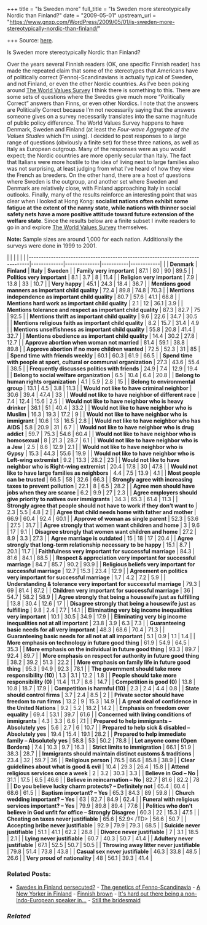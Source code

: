 +++
title = "Is Sweden more"
full_title = "Is Sweden more stereotypically Nordic than Finland?"
date = "2009-05-01"
upstream_url = "https://www.gnxp.com/WordPress/2009/05/01/is-sweden-more-stereotypically-nordic-than-finland/"

+++
Source: [here](https://www.gnxp.com/WordPress/2009/05/01/is-sweden-more-stereotypically-nordic-than-finland/).

Is Sweden more stereotypically Nordic than Finland?

Over the years several Finnish readers (OK, one specific Finnish reader) has made the repeated claim that some of the stereotypes that Americans have of politically correct (Fenno)-Scandinavians is actually typical of Sweden, and not Finland, or even the other Nordic countries. As I’ve been poking around [The World Values Survey](http://www.worldvaluessurvey.org/) I think there is something to this. There are some sets of questions where the Swedes give much more “Politically Correct” answers than Finns, or even other Nordics. I note that the answers are Politically Correct because I’m not necessarily saying that the answers someone gives on a survey necessarily translates into the same magnitude of public policy difference. The World Values Survey happens to have Denmark, Sweden and Finland (at least the *Four-wave Aggregate of the Values Studies* which I’m using). I decided to post responses to a large range of questions (obviously a finite set) for these three nations, as well as Italy as European outgroup. Many of the responses were as you would expect; the Nordic countries are more openly secular than Italy. The fact that Italians were more hostile to the idea of living next to large families also was not surprising, at least judging from what I’ve heard of how they view the French as breeders. On the other hand, there are a host of questions where Sweden is the outgroup, and another set where Sweden and Denmark are relatively close, with Finland approaching Italy in social outlooks. Finally, many of the results reinforce an interesting point that was clear when I looked at Hong Kong: **socialist nations often exhibit some fatigue at the extent of the nanny state, while nations with thinner social safety nets have a more positive attitude toward future extension of the welfare state**. Since the results below are a finite subset I invite readers to go in and explore [The World Values Survey](http://www.worldvaluessurvey.org/) themselves.

**Note:** Sample sizes are around 1,000 for each nation. Additionally the surveys were done in 1999 to 2001.

|                                                                              |             |              |           |            | |------------------------------------------------------------------------------|-------------|--------------|-----------|------------| |                                                                              | **Denmark** | **Finland**  | **Italy** | **Sweden** | | **Family very important**                                                    | 87.1        | 80           | 90        | 89.5       | | **Politics very important**                                                  | 8.1         | 3.7          | 8         | 11.4       | | **Religion very important**                                                  | 7.9         | 13.8         | 33        | 10.7       | | **Very happy**                                                               | 45.1        | 24.3         | 18.4      | 36.7       | | **Mentions good manners as important child quality**                         | 72.4        | 89.8         | 74.8      | 70.3       | | **Mentions independence as important child quality**                         | 80.7        | 57.6         | 41.1      | 68.8       | | **Mentions hard work as important child quality**                            | 2.1         | 12           | 36.1      | 3.9        | | **Mentions tolerance and respect as important child quality**                | 87.3        | 82.7         | 75        | 92.5       | | **Mentions thrift as important child quality**                               | 9.6         | 22.6         | 34.7      | 30.5       | | **Mentions religious faith as important child quality**                      | 8.2         | 15.7         | 31.4      | 4.9        | | **Mentions unselfishness as important child quality**                        | 55.8        | 20.8         | 41.4      | 32.7       | | **Mentions obedience as important child quality**                            | 14.4        | 30.2         | 27.8      | 12.7       | | **Approve abortion when woman not married**                                  | 81.4        | 59.1         | 38.8      | 89.8       | | **Approve abortion if no more children wanted**                              | 72.5        | 52.3         | 31        | 85         | | **Spend time with friends weekly**                                           | 60.1        | 60.3         | 61.9      | 66.5       | | **Spend time with people at sport, cultural or communal organization**       | 27.3        | 43.6         | 55.4      | 38.5       | | **Frequently discusses politics with friends**                               | 24.9        | 7.4          | 12.9      | 19.4       | | **Belong to social welfare organization**                                    | 6.5         | 10.4         | 6.4       | 20.8       | | **Belong to human rights organization**                                      | 4.1         | 5.9          | 2.8       | 15         | | **Belong to environmental group**                                            | 13.1        | 4.5          | 3.8       | 11.3       | | **Would not like to have criminal neighbor**                                 | 30.6        | 39.4         | 47.4      | 33         | | **Would not like to have neighbor of different race**                        | 7.4         | 12.4         | 15.6      | 2.5        | | **Would not like to have neighbor who is heavy drinker**                     | 36.1        | 51           | 40.4      | 33.2       | | **Would not like to have neighbor who is Muslim**                            | 16.3        | 19.3         | 17.2      | 9          | | **Would not like to have neighbor who is immigrant**                         | 10.6        | 13           | 16.5      | 2.8        | | **Would not like to have neighbor who has AIDS**                             | 5.8         | 20.9         | 31        | 6.7        | | **Would not like to have neighbor who is drug addict**                       | 59.7        | 75.3         | 54.6      | 60.4       | | **Would not like to have neighbor who is homosexual**                        | 8           | 21.3         | 28.7      | 6.1        | | **Would not like to have neighbor who is a Jew**                             | 2.5         | 8.6          | 12.9      | 2.1        | | **Would not like to have neighbor who is Gypsy**                             | 15.3        | 44.3         | 55.6      | 19.9       | | **Would not like to have neighbor who is Left-wing extremist**               | 9.2         | 13.3         | 28.2      | 23         | | **Would not like to have neighbor who is Right-wing extremist**              | 20.4        | 17.8         | 30        | 47.8       | | **Would not like to have large families as neighbors**                       | 4.4         | 7.5          | 13.9      | 4.1        | | **Most people can be trusted**                                               | 66.5        | 58           | 32.6      | 66.3       | | **Strongly agree with increasing taxes to prevent pollution**                | 22.1        | 8            | 6.5       | 28.2       | | **Agree men should have jobs when they are scarce**                          | 6.2         | 9.9          | 27        | 2.3        | | **Agree employers should give priority to natives over immigrants**          | 34.3        | 65.3         | 61.4      | 11.3       | | **Strongly agree that people should not have to work if they don’t want to** | 2.3         | 5.5          | 4.8       | 2          | | **Agree that child needs home with father and mother**                       | 66.9        | 60.4         | 92.4      | 60.1       | | **Approve of woman as single parent**                                        | 52.3        | 53.6         | 27.5      | 31.7       | | **Agree strongly that women want children and home**                         | 3           | 9.6          | 17        | 9.1        | | **Disagree strongly that women want children and home**                      | 27.2        | 8.9          | 3.3       | 27.3       | | **Agree marriage is outdated**                                               | 15          | 18           | 17        | 20.4       | | **Agree strongly that long-term relationship necessary to be happy**         | 15.1        | 8.7          | 20.1      | 11.7       | | **Faithfulness very important for successful marriage**                      | 84.3        | 81.6         | 84.1      | 88.5       | | **Respect & appreciation very important for successful marriage**            | 84.7        | 85.7         | 90.2      | 93.9       | | **Religious beliefs very important for successful marriage**                 | 12.7        | 15.3         | 23.4      | 12.9       | | **Agreement on politics very important for successful marriage**             | 1.7         | 4.2          | 7.2       | 5.9        | | **Understanding & tolerance very important for successful marriage**         | 79.3        | 69           | 81.4      | 87.2       | | **Children very important for successful marriage**                          | 36          | 54.7         | 58.2      | 58.9       | | **Agree strongly that being a housewife just as fulfilling**                 | 13.8        | 30.4         | 12.6      | 17         | | **Disagree strongly that being a housewife just as fulfilling**              | 9.8         | 2.4          | 7.7       | 14.1       | | **Eliminating very big income inequalities very important**                  | 10.1        | 30.5         | 34.9      | 17.9       | | **Eliminating very big income inequalities not at all important**            | 23.8        | 3.9          | 6.3       | 7.3        | | **Guaranteeing basic needs for all very important**                          | 48.3        | 68.6         | 70.4      | 71.3       | | **Guaranteeing basic needs for all not at all important**                    | 5.1         | 0.9          | 1.1       | 1.4        | | **More emphasis on technology in future good thing**                         | 61.9        | 54.9         | 64.5      | 35.3       | | **More emphasis on the individual in future good thing**                     | 93.3        | 89.7         | 92.4      | 89.7       | | **More emphasis on respect for authority in future good thing**              | 38.2        | 39.2         | 51.3      | 22.2       | | **More emphasis on family life in future good thing**                        | 95.3        | 94.9         | 92.3      | 78.1       | | **The government should take more responsibility (10)**                      | 1.3         | 3.1          | 12.2      | 1.8        | | **People should take more responsibility (0)**                               | 11.4        | 11.7         | 8.6       | 14.7       | | **Competition is good (0)**                                                  | 13.8        | 10.8         | 18.7      | 17.9       | | **Competition is harmful (10)**                                              | 2.3         | 2.4          | 4.4       | 0.8        | | **State should control firms**                                               | 3.7         | 2.4          | 8.5       | 2          | | **Private sector should have freedom to run firms**                          | 13.2        | 9            | 15.3      | 14.9       | | **A great deal of confidence in the United Nations**                         | 9.2         | 5.2          | 18.2      | 14.2       | | **Emphasis on freedom over equality**                                        | 69.4        | 53.1         | 39.7      | 61.6       | | **Concerned with living conditions of immigrants**                           | 4.3         | 3.3          | 6.6       | 7.1        | | **Prepared to help immigrants – Absolutely yes**                             | 5.6         | 2.7          | 6         | 10.7       | | **Prepared to help sick & disabled – Absolutely yes**                        | 19.4        | 15.4         | 19.1      | 28.2       | | **Prepared to help immediate family – Absolutely yes**                       | 58.8        | 53           | 50.2      | 78.8       | | **Let anyone come (Open Borders)**                                           | 7.4         | 10.3         | 9.7       | 16.3       | | **Strict limits to immigration**                                             | 66.1        | 51.9         | 38.3      | 28.7       | | **Immigrants should maintain distinct customs & traditions**                 | 23.4        | 32           | 59.7      | 36         | | **Religious person**                                                         | 76.5        | 66.6         | 85.8      | 38.9       | | **Clear guidelines about what is good & evil**                               | 10.4        | 29.3         | 26.4      | 15.8       | | **Attend religious services once a week**                                    | 2           | 3.2          | 30.3      | 3.3        | | **Believe in God – No**                                                      | 31.1        | 17.5         | 6.5       | 46.6       | | **Believe in reincarnation – No**                                            | 82.7        | 81.6         | 82.2      | 78         | | **Do you believe lucky charm protects? – Definitely not**                    | 65.4        | 60.4         | 68.6      | 61.5       | | **Baptism important? – Yes**                                                 | 65.3        | 84.3         | 89        | 59.8       | | **Church wedding important? – Yes**                                          | 63          | 82.7         | 84.9      | 62.4       | | **Funeral with religious services important? – Yes**                         | 79.9        | 89.8         | 89.4      | 77.6       | | **Politics who don’t believe in God unfit for office – Strongly Disagree**   | 60.3        | 22           | 15.3      | 47.5       | | **Cheating on taxes never justifiable**                                      | 65.6        | 52.9\< /TD\> | 56.6      | 50.7       | | **Accepting bribe never justifiable**                                        | 92.9        | 79.9         | 79.3      | 68.5       | | **Suicide never justifiable**                                                | 51.1        | 41.1         | 62.2      | 28.8       | | **Divorce never justifiable**                                                | 7           | 3.1          | 18.5      | 2.1        | | **Lying never justifiable**                                                  | 60.7        | 40.3         | 50.7      | 41.4       | | **Adultery never justifiable**                                               | 67.1        | 52.5         | 50.7      | 50.5       | | **Throwing away litter never justifiable**                                   | 79.8        | 51.4         | 73.8      | 43.8       | | **Casual sex never justifiable**                                             | 46.3        | 33.8         | 48.5      | 26.6       | | **Very proud of nationality**                                                | 48          | 56.1         | 39.3      | 41.4       |

### Related Posts:

- [Swedes in Finland
  persecuted?](https://www.gnxp.com/WordPress/2007/12/06/swedes-in-finland-persecuted/) - [The genetics of
  Fenno-Scandinavia](https://www.gnxp.com/WordPress/2008/09/15/the-genetics-of-fenno-scandinavia/) - [A New Yorker in
  Finland](https://www.gnxp.com/WordPress/2008/12/09/a-new-yorker-in-finland/) - [Finnish
  brown](https://www.gnxp.com/WordPress/2007/09/12/finnish-brown/) - [It's hard out there being a non-Indo-European speaker
  in…](https://www.gnxp.com/WordPress/2009/07/01/it-s-hard-out-there-being-a-non-indo-european-speaker-in-europe/) - [Still the
  bridesmaid](https://www.gnxp.com/WordPress/2010/02/22/still-the-bridesmaid/)

### *Related*

[](https://www.addtoany.com/add_to/facebook?linkurl=https%3A%2F%2Fwww.gnxp.com%2FWordPress%2F2009%2F05%2F01%2Fis-sweden-more-stereotypically-nordic-than-finland%2F&linkname=Is%20Sweden%20more%20stereotypically%20Nordic%20than%20Finland%3F "Facebook")[](https://www.addtoany.com/add_to/twitter?linkurl=https%3A%2F%2Fwww.gnxp.com%2FWordPress%2F2009%2F05%2F01%2Fis-sweden-more-stereotypically-nordic-than-finland%2F&linkname=Is%20Sweden%20more%20stereotypically%20Nordic%20than%20Finland%3F "Twitter")[](https://www.addtoany.com/add_to/email?linkurl=https%3A%2F%2Fwww.gnxp.com%2FWordPress%2F2009%2F05%2F01%2Fis-sweden-more-stereotypically-nordic-than-finland%2F&linkname=Is%20Sweden%20more%20stereotypically%20Nordic%20than%20Finland%3F "Email")[](https://www.addtoany.com/share)
